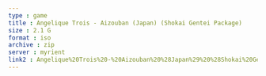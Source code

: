```yaml
---
type : game
title : Angelique Trois - Aizouban (Japan) (Shokai Gentei Package)
size : 2.1 G
format : iso
archive : zip
server : myrient
link2 : Angelique%20Trois%20-%20Aizouban%20%28Japan%29%20%28Shokai%20Gentei%20Package%29
---
```

